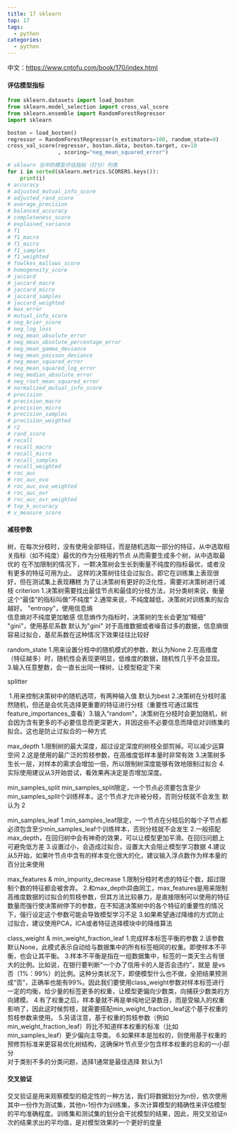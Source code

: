 ```yaml
---
title: 17 sklearn
top: 17
tags:
  - python
categories:
  - python
---
```


中文：https://www.cntofu.com/book/170/index.html

<h4>评估模型指标</h4>

```python
from sklearn.datasets import load_boston
from sklearn.model_selection import cross_val_score
from sklearn.ensemble import RandomForestRegressor
import sklearn

boston = load_boston()
regressor = RandomForestRegressor(n_estimators=100, random_state=0)
cross_val_score(regressor, boston.data, boston.target, cv=10
                , scoring="neg_mean_squared_error")

# sklearn 当中的模型评估指标（打分）列表
for i in sorted(sklearn.metrics.SCORERS.keys()):
    print(i)
# accuracy
# adjusted_mutual_info_score
# adjusted_rand_score
# average_precision
# balanced_accuracy
# completeness_score
# explained_variance
# f1
# f1_macro
# f1_micro
# f1_samples
# f1_weighted
# fowlkes_mallows_score
# homogeneity_score
# jaccard
# jaccard_macro
# jaccard_micro
# jaccard_samples
# jaccard_weighted
# max_error
# mutual_info_score
# neg_brier_score
# neg_log_loss
# neg_mean_absolute_error
# neg_mean_absolute_percentage_error
# neg_mean_gamma_deviance
# neg_mean_poisson_deviance
# neg_mean_squared_error
# neg_mean_squared_log_error
# neg_median_absolute_error
# neg_root_mean_squared_error
# normalized_mutual_info_score
# precision
# precision_macro
# precision_micro
# precision_samples
# precision_weighted
# r2
# rand_score
# recall
# recall_macro
# recall_micro
# recall_samples
# recall_weighted
# roc_auc
# roc_auc_ovo
# roc_auc_ovo_weighted
# roc_auc_ovr
# roc_auc_ovr_weighted
# top_k_accuracy
# v_measure_score
```

<h4>减枝参数</h4>

树，在每次分枝时，没有使用全部特征，而是随机选取一部分的特征，从中选取相关指标（如不纯度）最优的作为分枝用的节点
    从而需要生成多个树，从中选取最优的
在不加限制的情况下，一颗决策树会生长到衡量不纯度的指标最优，或者没有更多的特征可用为止。
    这样的决策树往往会过拟合。即它在训练集上表现很好，但在测试集上表现糟糕
为了让决策树有更好的泛化性，需要对决策树进行减枝
criterion
    1.决策树需要找出最佳节点和最佳的分枝方法，对分类树来说，衡量这个“最佳”的指标叫做“不纯度”
    2.通常来说，不纯度越低，决策树对训练集的拟合越好。
    "entropy"，使用信息熵  
        信息熵对不纯度更加敏感 信息熵作为指标时，决策树的生长会更加“精细”
    "gini"，使用基尼系数 默认为"gini"
        对于高维数据或者噪音过多的数据，信息熵很容易过拟合，基尼系数在这种情况下效果往往比较好

random_state
    1.用来设置分枝中的随机模式的参数，默认为None
    2.在高维度（特征越多）时，随机性会表现更明显，低维度的数据，随机性几乎不会显现。
    3.输入任意整数，会一直长出同一棵树，让模型稳定下来

splitter

​    1.用来控制决策树中的随机选项，有两种输入值 默认为best
​    2.决策树在分枝时虽然随机，但还是会优先选择更重要的特征进行分枝（重要性可通过属性feature_importances_查看）
​    3.输入“random"，决策树在分枝时会更加随机，树会因为含有更多的不必要信息而更深更大，并因这些不必要信息而降低对训练集的拟合。这也是防止过拟合的一种方式

max_depth
    1.限制树的最大深度，超过设定深度的树枝全部剪掉。可以减少运算空间
    2.这是使用的最广泛的剪枝参数，在高维度低样本量时非常有效
    3.决策树多生长一层，对样本的需求会增加一倍，所以限制树深度能够有效地限制过拟合
    4.实际使用建议从3开始尝试，看效果再决定是否增加深度。

min_samples_split
    min_samples_split限定，一个节点必须要包含至少min_samples_split个训练样本，这个节点才允许被分枝，否则分枝就不会发生
    默认为 2

min_samples_leaf
    1.min_samples_leaf限定，一个节点在分枝后的每个子节点都必须包含至少min_samples_leaf个训练样本，否则分枝就不会发生
    2.一般搭配 max_depth，在回归树中会有神奇的效果，可以让模型更加平滑。在回归问题上可避免低方差
    3.设置过小，会造成过拟合，设置太大会阻止模型学习数据
    4.建议从5开始，如果叶节点中含有的样本变化很大的化，建议输入浮点数作为样本量的百分比来使用

max_features & min_impurity_decrease
    1.限制分枝时考虑的特征个数，超过限制个数的特征都会被舍弃。
    2.和max_depth异曲同工，max_features是用来限制高维度数据的过拟合的剪枝参数，但其方法比较暴力，是直接限制可以使用的特征数量而强行使决策树停下的参数，在不知道决策树中的各个特征的重要性的情况下，强行设定这个参数可能会导致模型学习不足
    3.如果希望通过降维的方式防止过拟合，建议使用PCA，ICA或者特征选择模块中的降维算法

class_weight & min_weight_fraction_leaf
    1.完成样本标签平衡的参数
    2.该参数默认None，此模式表示自动给与数据集中的所有标签相同的权重。即使样本不平衡，也会让其平衡。
    3.样本不平衡是指在一组数据集中，标签的一类天生占有很大的比例。比如说，在银行要判断“一个办了信用卡的人是否会违约”，就是 是vs否（1%：99%）的比例。这种分类状况下，即便模型什么也不做，全把结果预测成“否”，正确率也能有99%。因此我们要使用class_weight参数对样本标签进行一定的均衡，给少量的标签更多的权重，让模型更偏向少数类，向捕获少数类的方向建模。
    4.有了权重之后，样本量就不再是单纯地记录数目，而是受输入的权重影响了，因此这时候剪枝，就需要搭配min_weight_fraction_leaf这个基于权重的剪枝参数来使用。
    5.另请注意，基于权重的剪枝参数（例如min_weight_fraction_leaf）将比不知道样本权重的标准（比如min_samples_leaf）更少偏向主导类。
    6.如果样本是加权的，则使用基于权重的预修剪标准来更容易优化树结构，这确保叶节点至少包含样本权重的总和的一小部分<br>对于类别不多的分类问题，选择1通常是最佳选择 默认为1

<h4>交叉验证</h4>

交叉验证是用来观察模型的稳定性的一种方法，我们将数据划分为n份，依次使用其中一份作为测试集，其他n-1份作为训练集，多次计算模型的精确性来评估模型的平均准确程度。训练集和测试集的划分会干扰模型的结果，因此，用交叉验证n次的结果求出的平均值，是对模型效果的一个更好的度量

